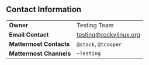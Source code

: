 ## Contact Information
| | |
| - | - |
| **Owner** | Testing Team |
| **Email Contact** | testing@rockylinux.org |
| **Mattermost Contacts** | `@stack`, `@tcooper` |
| **Mattermost Channels** | `~Testing` |
